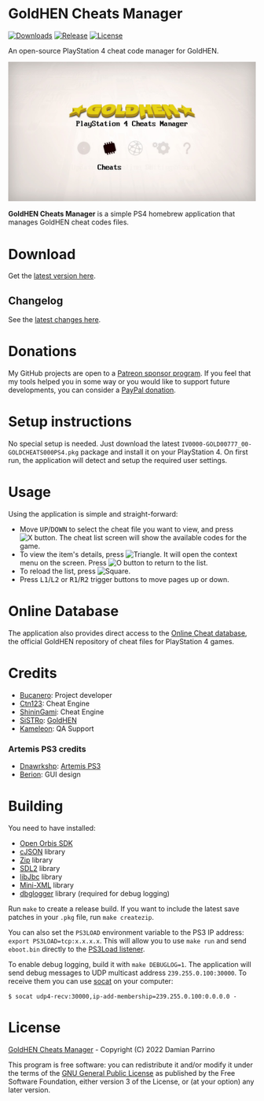 # GoldHEN Cheats Manager

[![Downloads][img_downloads]][app_downloads] [![Release][img_latest]][app_latest] [![License][img_license]][app_license]

An open-source PlayStation 4 cheat code manager for GoldHEN.

![image](./docs/screenshots/main-menu.jpg)

**GoldHEN Cheats Manager** is a simple PS4 homebrew application that manages GoldHEN cheat codes files.

# Download

Get the [latest version here][app_latest].

## Changelog

See the [latest changes here](CHANGELOG.md).

# Donations

My GitHub projects are open to a [Patreon sponsor program](https://patreon.com/dparrino). If you feel that my tools helped you in some way or you would like to support future developments, you can consider a [PayPal donation](https://www.paypal.me/bucanerodev).

# Setup instructions

No special setup is needed. Just download the latest `IV0000-GOLD00777_00-GOLDCHEATS000PS4.pkg` package and install it on your PlayStation 4.
On first run, the application will detect and setup the required user settings.

# Usage

Using the application is simple and straight-forward: 

 - Move <kbd>UP</kbd>/<kbd>DOWN</kbd> to select the cheat file you want to view, and press ![X button](https://github.com/bucanero/pkgi-ps3/raw/master/data/CROSS.png). The cheat list screen will show the available codes for the game.
 - To view the item's details, press ![Triangle](https://github.com/bucanero/pkgi-ps3/raw/master/data/TRIANGLE.png).
It will open the context menu on the screen. Press ![O button](https://github.com/bucanero/pkgi-ps3/raw/master/data/CIRCLE.png) to return to the list.
 - To reload the list, press ![Square](https://github.com/bucanero/pkgi-ps3/raw/master/data/SQUARE.png).
 - Press <kbd>L1</kbd>/<kbd>L2</kbd> or <kbd>R1</kbd>/<kbd>R2</kbd> trigger buttons to move pages up or down.

# Online Database

The application also provides direct access to the [Online Cheat database](https://github.com/GoldHEN/GoldHEN_Cheat_Repository), the official GoldHEN repository of cheat files for PlayStation 4 games.

# Credits

* [Bucanero](https://github.com/bucanero): Project developer
* [Ctn123](https://github.com/ctn123): Cheat Engine
* [ShininGami](https://github.com/ScriptSK): Cheat Engine
* [SiSTRo](https://github.com/SiSTR0): [GoldHEN](https://github.com/GoldHEN/GoldHEN)
* [Kameleon](https://github.com/kmeps4): QA Support

### Artemis PS3 credits

* [Dnawrkshp](https://github.com/Dnawrkshp/): [Artemis PS3](https://github.com/Dnawrkshp/ArtemisPS3)
* [Berion](https://www.psx-place.com/members/berion.1431/): GUI design

# Building

You need to have installed:

- [Open Orbis SDK](https://github.com/OpenOrbis/OpenOrbis-PS4-Toolchain/)
- [cJSON](https://github.com/bucanero/cJSON) library
- [Zip](https://github.com/bucanero/zip) library
- [SDL2](https://github.com/PacBrew/SDL/tree/ps4) library
- [libJbc](https://github.com/Al-Azif/ps4-skeleton/tree/main/libs) library
- [Mini-XML](https://github.com/bucanero/mxml) library
- [dbglogger](https://github.com/bucanero/psl1ght-libs/tree/master/dbglogger) library (required for debug logging)

Run `make` to create a release build. If you want to include the latest save patches in your `.pkg` file, run `make createzip`.

You can also set the `PS3LOAD` environment variable to the PS3 IP address: `export PS3LOAD=tcp:x.x.x.x`.
This will allow you to use `make run` and send `eboot.bin` directly to the [PS3Load listener](https://github.com/bucanero/ps3loadx).

To enable debug logging, build it with `make DEBUGLOG=1`. The application will send debug messages to
UDP multicast address `239.255.0.100:30000`. To receive them you can use [socat][] on your computer:

    $ socat udp4-recv:30000,ip-add-membership=239.255.0.100:0.0.0.0 -

# License

[GoldHEN Cheats Manager](https://github.com/GoldHEN/GoldHEN_Cheat_Manager/) - Copyright (C) 2022  Damian Parrino

This program is free software: you can redistribute it and/or modify
it under the terms of the [GNU General Public License](LICENSE) as published by
the Free Software Foundation, either version 3 of the License, or
(at your option) any later version.

[app_license]: https://github.com/GoldHEN/GoldHEN_Cheat_Manager/blob/main/LICENSE
[app_downloads]: https://github.com/GoldHEN/GoldHEN_Cheat_Manager/releases
[app_latest]: https://github.com/GoldHEN/GoldHEN_Cheat_Manager/releases/latest
[img_license]: https://img.shields.io/github/license/GoldHEN/GoldHEN_Cheat_Manager.svg?maxAge=2592000
[img_downloads]: https://img.shields.io/github/downloads/GoldHEN/GoldHEN_Cheat_Manager/total.svg?maxAge=3600
[img_latest]: https://img.shields.io/github/release/GoldHEN/GoldHEN_Cheat_Manager.svg?maxAge=3600
[socat]: http://www.dest-unreach.org/socat/
